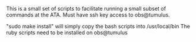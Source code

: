 This is a small set of scripts to facilitate running a small subset of
commands at the ATA. Must have ssh key access to obs@tumulus.

"sudo make install" will simply copy the bash scripts into /usr/local/bin
The ruby scripts need to be installed on obs@tumulus 

